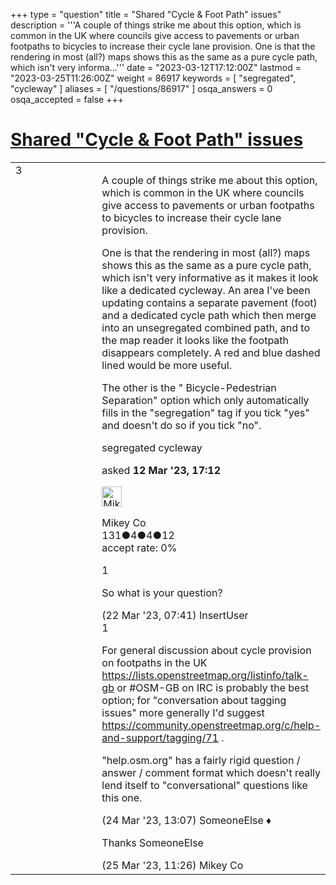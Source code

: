 +++
type = "question"
title = "Shared &quot;Cycle &amp; Foot Path&quot; issues"
description = '''A couple of things strike me about this option, which is common in the UK where councils give access to pavements or urban footpaths to bicycles to increase their cycle lane provision. One is that the rendering in most (all?) maps shows this as the same as a pure cycle path, which isn&#x27;t very informa...'''
date = "2023-03-12T17:12:00Z"
lastmod = "2023-03-25T11:26:00Z"
weight = 86917
keywords = [ "segregated", "cycleway" ]
aliases = [ "/questions/86917" ]
osqa_answers = 0
osqa_accepted = false
+++

<div class="headNormal">

# [Shared "Cycle & Foot Path" issues](/questions/86917/shared-cycle-foot-path-issues)

</div>

<div id="main-body">

<div id="askform">

<table id="question-table" style="width:100%;">
<colgroup>
<col style="width: 50%" />
<col style="width: 50%" />
</colgroup>
<tbody>
<tr>
<td style="width: 30px; vertical-align: top"><div class="vote-buttons">
<span id="post-86917-upvote" class="ajax-command post-vote up" rel="nofollow" title="I like this post (click again to cancel)"> </span>
<div id="post-86917-score" class="post-score" title="current number of votes">
3
</div>
<span id="post-86917-downvote" class="ajax-command post-vote down" rel="nofollow" title="I dont like this post (click again to cancel)"> </span> <span id="favorite-mark" class="ajax-command favorite-mark" rel="nofollow" title="mark/unmark this question as favorite (click again to cancel)"> </span>
<div id="favorite-count" class="favorite-count">
&#10;</div>
</div></td>
<td><div id="item-right">
<div class="question-body">
<p>A couple of things strike me about this option, which is common in the UK where councils give access to pavements or urban footpaths to bicycles to increase their cycle lane provision.</p>
<p>One is that the rendering in most (all?) maps shows this as the same as a pure cycle path, which isn't very informative as it makes it look like a dedicated cycleway. An area I've been updating contains a separate pavement (foot) and a dedicated cycle path which then merge into an unsegregated combined path, and to the map reader it looks like the footpath disappears completely. A red and blue dashed lined would be more useful.</p>
<p>The other is the " Bicycle-Pedestrian Separation" option which only automatically fills in the "segregation" tag if you tick "yes" and doesn't do so if you tick "no".</p>
</div>
<div id="question-tags" class="tags-container tags">
<span class="post-tag tag-link-segregated" rel="tag" title="see questions tagged &#39;segregated&#39;">segregated</span> <span class="post-tag tag-link-cycleway" rel="tag" title="see questions tagged &#39;cycleway&#39;">cycleway</span>
</div>
<div id="question-controls" class="post-controls">
&#10;</div>
<div class="post-update-info-container">
<div class="post-update-info post-update-info-user">
<p>asked <strong>12 Mar '23, 17:12</strong></p>
<img src="https://secure.gravatar.com/avatar/1ece74e1adbd49c1a9f05765c5d9f39a?s=32&amp;d=identicon&amp;r=g" class="gravatar" width="32" height="32" alt="Mikey%20Co&#39;s gravatar image" />
<p><span>Mikey Co</span><br />
<span class="score" title="131 reputation points">131</span><span title="4 badges"><span class="badge1">●</span><span class="badgecount">4</span></span><span title="4 badges"><span class="silver">●</span><span class="badgecount">4</span></span><span title="12 badges"><span class="bronze">●</span><span class="badgecount">12</span></span><br />
<span class="accept_rate" title="Rate of the user&#39;s accepted answers">accept rate:</span> <span title="Mikey Co has no accepted answers">0%</span></p>
</div>
</div>
<div id="comments-container-86917" class="comments-container">
<span id="86965"></span>
<div id="comment-86965" class="comment">
<div id="post-86965-score" class="comment-score">
1
</div>
<div class="comment-text">
<p>So what is your question?</p>
</div>
<div id="comment-86965-info" class="comment-info">
<span class="comment-age">(22 Mar '23, 07:41)</span> <span class="comment-user userinfo">InsertUser</span>
</div>
</div>
<span id="86979"></span>
<div id="comment-86979" class="comment">
<div id="post-86979-score" class="comment-score">
1
</div>
<div class="comment-text">
<p>For general discussion about cycle provision on footpaths in the UK <a href="https://lists.openstreetmap.org/listinfo/talk-gb">https://lists.openstreetmap.org/listinfo/talk-gb</a> or #OSM-GB on IRC is probably the best option; for "conversation about tagging issues" more generally I'd suggest <a href="https://community.openstreetmap.org/c/help-and-support/tagging/71">https://community.openstreetmap.org/c/help-and-support/tagging/71</a> .</p>
<p>"help.osm.org" has a fairly rigid question / answer / comment format which doesn't really lend itself to "conversational" questions like this one.</p>
</div>
<div id="comment-86979-info" class="comment-info">
<span class="comment-age">(24 Mar '23, 13:07)</span> <span class="comment-user userinfo">SomeoneElse ♦</span>
</div>
</div>
<span id="86983"></span>
<div id="comment-86983" class="comment">
<div id="post-86983-score" class="comment-score">
&#10;</div>
<div class="comment-text">
<p>Thanks SomeoneElse</p>
</div>
<div id="comment-86983-info" class="comment-info">
<span class="comment-age">(25 Mar '23, 11:26)</span> <span class="comment-user userinfo">Mikey Co</span>
</div>
</div>
</div>
<div id="comment-tools-86917" class="comment-tools">
&#10;</div>
<div class="clear">
&#10;</div>
<div id="comment-86917-form-container" class="comment-form-container">
&#10;</div>
<div class="clear">
&#10;</div>
</div></td>
</tr>
</tbody>
</table>

</div>

</div>

